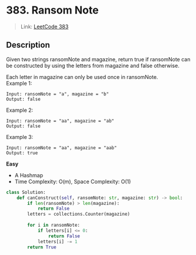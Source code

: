 # 383. Ransom Note
 > Link: [LeetCode 383](https://leetcode.com/problems/ransom-note/)
 ## Description
Given two strings ransomNote and magazine, return true if ransomNote can be constructed by using the letters from magazine and false otherwise.

Each letter in magazine can only be used once in ransomNote.  
Example 1:
```
Input: ransomNote = "a", magazine = "b"
Output: false
```
Example 2:
```
Input: ransomNote = "aa", magazine = "ab"
Output: false
```
Example 3:
```
Input: ransomNote = "aa", magazine = "aab"
Output: true
```
**Easy**  
- A Hashmap
- Time Complexity: O(m), Space Complexity: O(1)
```py
class Solution:
    def canConstruct(self, ransomNote: str, magazine: str) -> bool:
        if len(ransomNote) > len(magazine):
            return False
        letters = collections.Counter(magazine)
        
        for i in ransomNote:
            if letters[i] <= 0:
                return False
            letters[i] -= 1
        return True

```
